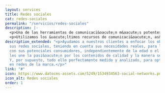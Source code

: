 ```yaml
---
layout: services
title: Redes sociales
cat: redes-sociales
permalink: "/servicios/redes-sociales"
description: |-
  <p>Una de las herramientas de comunicaci&oacute;n m&aacute;s potentes de la actualidad. En Munich le dotamos de un car&aacute;cter estrat&eacute;gico, imprescindible para generar marca, conversaci&oacute;n, seguidores y viralidad.</p>
  <p>Utilizamos los &uacute;ltimos recursos de comunicaci&oacute;n, as&iacute; como el storytelling para introducirnos en la mente del consumidor. El contenido interesante hace que conectemos y consigamos un match a trav&eacute;s de las historias, de las buenas historias.</p>
description_extended: "<p>Ayudamos a nuestros clientes a enfocar los objetivos de
  sus redes sociales, teniendo en cuenta sus necesidades reales, para lograr conectar
  con sus potenciales consumidores, independientemente de la edad o el sexo, porque
  les une la pasi&oacute;n por los contenidos de calidad y la manera sencilla de consumirlos.
  Y, por supuesto, todo ello perfectamente medido y analizado, para optimizar la presencia
  en redes de la marca.</p>"
link: "#"
icon: https://www.datocms-assets.com/5249/1534934563-social-networks.png
icon_alt: Redes sociales
order: 1
---
```


